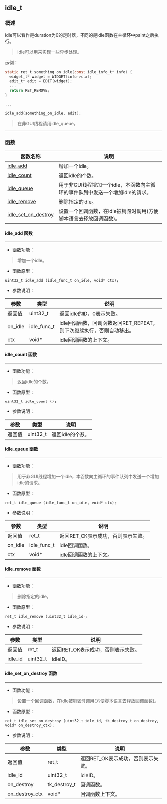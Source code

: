 ## idle\_t
### 概述

 idle可以看作是duration为0的定时器，不同的是idle函数在主循环中paint之后执行。

 > idle可以用来实现一些异步处理。

 示例：

 ```c
 static ret_t something_on_idle(const idle_info_t* info) {
   widget_t* widget = WIDGET(info->ctx);
   edit_t* edit = EDIT(widget);
   ...
   return RET_REMOVE;
 }

 ...

 idle_add(something_on_idle, edit);

 ```

 > 在非GUI线程请用idle\_queue。



----------------------------------
### 函数
<p id="idle_t_methods">

| 函数名称 | 说明 | 
| -------- | ------------ | 
| <a href="#idle_t_idle_add">idle\_add</a> | 增加一个idle。 |
| <a href="#idle_t_idle_count">idle\_count</a> | 返回idle的个数。 |
| <a href="#idle_t_idle_queue">idle\_queue</a> | 用于非GUI线程增加一个idle，本函数向主循环的事件队列中发送一个增加idle的请求。 |
| <a href="#idle_t_idle_remove">idle\_remove</a> | 删除指定的idle。 |
| <a href="#idle_t_idle_set_on_destroy">idle\_set\_on\_destroy</a> | 设置一个回调函数，在idle被销毁时调用(方便脚本语言去释放回调函数)。 |
#### idle\_add 函数
-----------------------

* 函数功能：

> <p id="idle_t_idle_add"> 增加一个idle。




* 函数原型：

```
uint32_t idle_add (idle_func_t on_idle, void* ctx);
```

* 参数说明：

| 参数 | 类型 | 说明 |
| -------- | ----- | --------- |
| 返回值 | uint32\_t | 返回idle的ID，0表示失败。 |
| on\_idle | idle\_func\_t | idle回调函数，回调函数返回RET\_REPEAT，则下次继续执行，否则自动移出。 |
| ctx | void* | idle回调函数的上下文。 |
#### idle\_count 函数
-----------------------

* 函数功能：

> <p id="idle_t_idle_count"> 返回idle的个数。




* 函数原型：

```
uint32_t idle_count ();
```

* 参数说明：

| 参数 | 类型 | 说明 |
| -------- | ----- | --------- |
| 返回值 | uint32\_t | 返回idle的个数。 |
#### idle\_queue 函数
-----------------------

* 函数功能：

> <p id="idle_t_idle_queue"> 用于非GUI线程增加一个idle，本函数向主循环的事件队列中发送一个增加idle的请求。




* 函数原型：

```
ret_t idle_queue (idle_func_t on_idle, void* ctx);
```

* 参数说明：

| 参数 | 类型 | 说明 |
| -------- | ----- | --------- |
| 返回值 | ret\_t | 返回RET\_OK表示成功，否则表示失败。 |
| on\_idle | idle\_func\_t | idle回调函数。 |
| ctx | void* | idle回调函数的上下文。 |
#### idle\_remove 函数
-----------------------

* 函数功能：

> <p id="idle_t_idle_remove"> 删除指定的idle。




* 函数原型：

```
ret_t idle_remove (uint32_t idle_id);
```

* 参数说明：

| 参数 | 类型 | 说明 |
| -------- | ----- | --------- |
| 返回值 | ret\_t | 返回RET\_OK表示成功，否则表示失败。 |
| idle\_id | uint32\_t | idleID。 |
#### idle\_set\_on\_destroy 函数
-----------------------

* 函数功能：

> <p id="idle_t_idle_set_on_destroy"> 设置一个回调函数，在idle被销毁时调用(方便脚本语言去释放回调函数)。




* 函数原型：

```
ret_t idle_set_on_destroy (uint32_t idle_id, tk_destroy_t on_destroy, void* on_destroy_ctx);
```

* 参数说明：

| 参数 | 类型 | 说明 |
| -------- | ----- | --------- |
| 返回值 | ret\_t | 返回RET\_OK表示成功，否则表示失败。 |
| idle\_id | uint32\_t | idleID。 |
| on\_destroy | tk\_destroy\_t | 回调函数。 |
| on\_destroy\_ctx | void* | 回调函数上下文。 |
